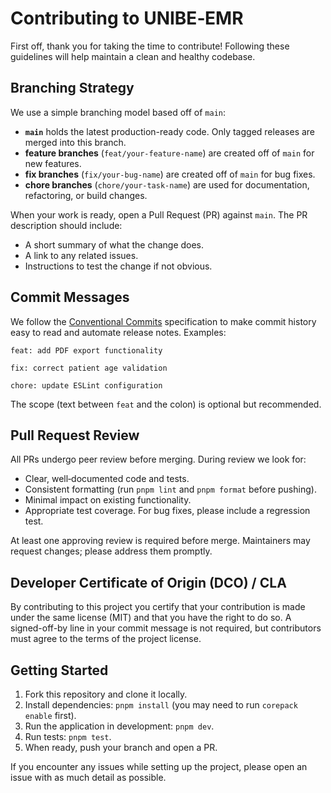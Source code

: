# Contributing to UNIBE‑EMR

First off, thank you for taking the time to contribute! Following these guidelines will help maintain a clean and healthy codebase.

## Branching Strategy

We use a simple branching model based off of `main`:

* **`main`** holds the latest production-ready code. Only tagged releases are merged into this branch.
* **feature branches** (`feat/your-feature-name`) are created off of `main` for new features.
* **fix branches** (`fix/your-bug-name`) are created off of `main` for bug fixes.
* **chore branches** (`chore/your-task-name`) are used for documentation, refactoring, or build changes.

When your work is ready, open a Pull Request (PR) against `main`. The PR description should include:

* A short summary of what the change does.
* A link to any related issues.
* Instructions to test the change if not obvious.

## Commit Messages

We follow the [Conventional Commits](https://www.conventionalcommits.org/en/v1.0.0/) specification to make commit history easy to read and automate release notes. Examples:

```text
feat: add PDF export functionality

fix: correct patient age validation

chore: update ESLint configuration
```

The scope (text between `feat` and the colon) is optional but recommended.

## Pull Request Review

All PRs undergo peer review before merging. During review we look for:

* Clear, well‑documented code and tests.
* Consistent formatting (run `pnpm lint` and `pnpm format` before pushing).
* Minimal impact on existing functionality.
* Appropriate test coverage. For bug fixes, please include a regression test.

At least one approving review is required before merge. Maintainers may request changes; please address them promptly.

## Developer Certificate of Origin (DCO) / CLA

By contributing to this project you certify that your contribution is made under the same license (MIT) and that you have the right to do so. A signed-off-by line in your commit message is not required, but contributors must agree to the terms of the project license.

## Getting Started

1. Fork this repository and clone it locally.
2. Install dependencies: `pnpm install` (you may need to run `corepack enable` first).
3. Run the application in development: `pnpm dev`.
4. Run tests: `pnpm test`.
5. When ready, push your branch and open a PR.

If you encounter any issues while setting up the project, please open an issue with as much detail as possible.
